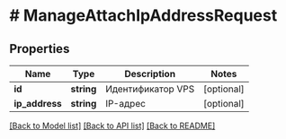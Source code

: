 # # ManageAttachIpAddressRequest

## Properties

Name | Type | Description | Notes
------------ | ------------- | ------------- | -------------
**id** | **string** | Идентификатор VPS | [optional]
**ip_address** | **string** | IP-адрес | [optional]

[[Back to Model list]](../../README.md#models) [[Back to API list]](../../README.md#endpoints) [[Back to README]](../../README.md)
